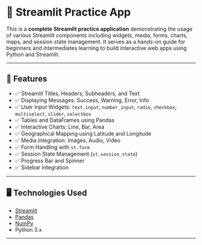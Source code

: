 # 🧠 Streamlit Practice App

This is a **complete Streamlit practice application** demonstrating the usage of various Streamlit components including widgets, media, forms, charts, maps, and session state management. It serves as a hands-on guide for beginners and intermediates learning to build interactive web apps using Python and Streamlit.

---

## 📌 Features

- ✅ Streamlit Titles, Headers, Subheaders, and Text
- ✅ Displaying Messages: Success, Warning, Error, Info
- ✅ User Input Widgets: `text_input`, `number_input`, `radio`, `checkbox`, `multiselect`, `slider`, `selectbox`
- ✅ Tables and DataFrames using Pandas
- ✅ Interactive Charts: Line, Bar, Area
- ✅ Geographical Mapping using Latitude and Longitude
- ✅ Media Integration: Images, Audio, Video
- ✅ Form Handling with `st.form`
- ✅ Session State Management (`st.session_state`)
- ✅ Progress Bar and Spinner
- ✅ Sidebar Integration

---

## 🖥️ Technologies Used

- [Streamlit](https://streamlit.io/)
- [Pandas](https://pandas.pydata.org/)
- [NumPy](https://numpy.org/)
- Python 3.x

---
